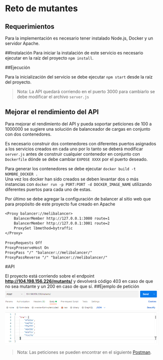 # Reto de mutantes

## Requerimientos
Para la implementación es necesario tener instalado Node.js, Docker y un servidor 
Apache.

##Instalación
Para iniciar la instalación de este servicio es necesario ejecutar en la raíz del
proyecto `npm install`.

##Ejecución

Para la inicialización del servicio se debe ejecutar `npm start` desde la raíz
del proyecto. 

>Nota: La API quedará corriendo en el puerto 3000 para cambiarlo se debe modificar
> el archivo `server.js`

## Mejorar el rendimiento del API
Para mejorar el rendimiento del API y pueda soportar peticiones de 100 a 1000000 
se sugiere una solución de balanceador de cargas en conjunto con dos contenedores.

Es necesario construir dos contenedores con diferentes puertos asignados a los 
servicios creados en cada uno por lo tanto se deberá modificar `server.js` antes 
de construir cualquier contenedor en conjunto con `Dockerfile` dónde se debe cambiar
`EXPOSE XXXX` por el puerto deseado.

Para generar los contenedores se debe ejecutar `docker build -t NOMBRE_DOCKER .`
<br>
Una vez los docker han sido creados se deben levantar dos o más instancias con 
`docker run -p PORT:PORT -d DOCKER_IMAGE_NAME` utilizando diferentes puertos para 
cada uno de estas.
<br>

Por último se debe agregar la configuración de balancer al sitio web que para 
propósito de este proyecto fue creado en Apache
<br>
```
<Proxy balancer://melibalancer>
    BalancerMember http://127.0.0.1:3000 route=1
    BalancerMember http://127.0.0.1:3001 route=2
    ProxySet lbmethod=bytraffic
</Proxy>

ProxyRequests Off
ProxyPreserveHost On
ProxyPass "/" "balancer://melibalancer/"
ProxyPassReverse "/" "balancer://melibalancer/"
```

#API

El proyecto está corriendo sobre el endpoint **http://104.198.156.226/mutants/** y
devolverá código 403 en caso de que no sea mutante y un 200 en caso de que sí.
##Ejemplo de petición
![img.png](postman-sample.png)

>Nota: Las peticiones se pueden encontrar en el siguiente 
> [Postman](https://documenter.getpostman.com/view/16798673/TzshHQZz).
